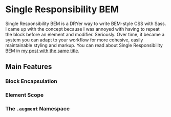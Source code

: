 [1]: http://notebookandpenguin.com/single-responsibility-bem
# Single Responsibility BEM

Single Responsibility BEM is a DRYer way to write BEM-style CSS with Sass. I came up with the concept because I was annoyed with having to repeat the block before an element and modifier. Seriously. Over time, it became a system you can adapt to your workflow for more cohesive, easily maintainable styling and markup. You can read about Single Responsibility BEM in [my post with the same title][1].

## Main Features

### Block Encapsulation

### Element Scope

### The ```.augment``` Namespace